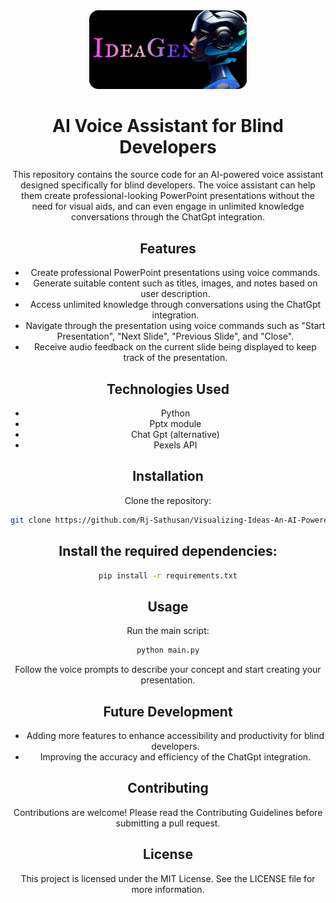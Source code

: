 <div align="center">
    <img src="img1.png" alt="Project Banner" width="50%">
  </a>
  
# AI Voice Assistant for Blind Developers

  
This repository contains the source code for an AI-powered voice assistant designed specifically for blind developers. The voice assistant can help them create professional-looking PowerPoint presentations without the need for visual aids, and can even engage in unlimited knowledge conversations through the ChatGpt integration.


## Features
- Create professional PowerPoint presentations using voice commands.
- Generate suitable content such as titles, images, and notes based on user description.
- Access unlimited knowledge through conversations using the ChatGpt integration.
- Navigate through the presentation using voice commands such as "Start Presentation", "Next Slide", "Previous Slide", and "Close".
- Receive audio feedback on the current slide being displayed to keep track of the presentation.

## Technologies Used
- Python
- Pptx module
- Chat Gpt (alternative)
- Pexels API

## Installation
Clone the repository:
```sh
git clone https://github.com/Rj-Sathusan/Visualizing-Ideas-An-AI-Powered-Assistant-for-Blind-Developers
```
## Install the required dependencies:
```sh
pip install -r requirements.txt
```

## Usage
Run the main script:
```sh
python main.py
```
Follow the voice prompts to describe your concept and start creating your presentation.

## Future Development
- Adding more features to enhance accessibility and productivity for blind developers.
- Improving the accuracy and efficiency of the ChatGpt integration.

## Contributing
Contributions are welcome! Please read the Contributing Guidelines before submitting a pull request.

## License
This project is licensed under the MIT License. See the LICENSE file for more information.

